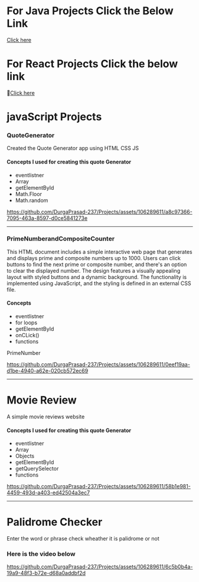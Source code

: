 <h1>For Java Projects Click the Below Link</h1>
<a href="JavaProjects">Click here</a>
<h1>For React Projects Click the below link</h1>
🔗<a href="https://github.com/DurgaPrasad-237/Projects/tree/main/ReactProjects">Click here</a>
<h1>javaScript Projects</h1>
<h3>QuoteGenerator</h3>
<p>Created the Quote Generator app using HTML CSS JS</p>
<h4>Concepts I used for creating this quote Generator</h4>
<ul>
<li>eventlistner</li>
<li>Array</li>
<li>getElementById</li>
<li>Math.Floor</li>
<li>Math.random</li>
</ul>


https://github.com/DurgaPrasad-237/Projects/assets/106289611/a8c97366-7095-463a-8597-d0ce5841273e


<hr>
<h3>PrimeNumberandCompositeCounter</h3>
<p>This HTML document includes a simple interactive web page that generates and displays prime and composite numbers up to 1000. Users can click buttons to find the next prime or composite number, and there's an option to clear the displayed number. The design features a visually appealing layout with styled buttons and a dynamic background. The functionality is implemented using JavaScript, and the styling is defined in an external CSS file.</p>
<h4>Concepts</h4>
<ul>
<li>eventlistner</li>
<li>for loops</li>
<li>getElementById</li>
<li>onCLick()</li>
<li>functions</li>
</ul>
<p>PrimeNumber</p>


https://github.com/DurgaPrasad-237/Projects/assets/106289611/0eef19aa-d1be-4940-a62e-020cb572ec69


<hr>
<h1>Movie Review</h1>
<p>A simple movie reviews website </p>
<h4>Concepts I used for creating this quote Generator</h4>
<ul>
<li>eventlistner</li>
<li>Array</li>
<li>Objects</li>
<li>getElementById</li>
<li>getQuerySelector</li>
<li>functions</li>
</ul>



https://github.com/DurgaPrasad-237/Projects/assets/106289611/58b1e981-4459-493d-a403-ed42504a3ec7

<hr>
<h1>Palidrome Checker</h1>
<p>Enter the word or phrase check wheather it is palidrome or not</p>
<h3>Here is the video below</h3>



https://github.com/DurgaPrasad-237/Projects/assets/106289611/6c5b0b4a-19a9-48f3-b72e-d68a0addbf2d


